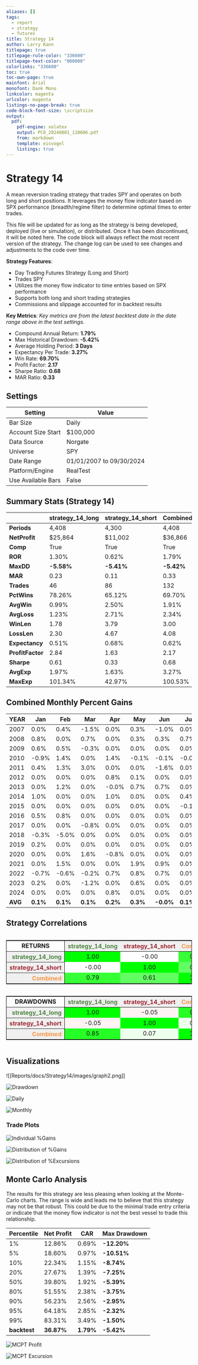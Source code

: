 ```yaml
---
aliases: []
tags: 
  - report
  - strategy
  - futures
title: Strategy 14
author: Larry Kann
titlepage: true
titlepage-rule-color: "336600"
titlepage-text-color: "000000"
colorlinks: "336600"
toc: true
toc-own-page: true
mainfont: Arial
monofont: Dank Mono
linkcolor: magenta
urlcolor: magenta
listings-no-page-break: true
code-block-font-size: \scriptsize
output:
  pdf:
    pdf-engine: xelatex
    output: PCO_20240801_110606.pdf
    from: markdown
    template: eisvogel
    listings: true
---
```

# Strategy 14

A mean reversion trading strategy that trades SPY and operates on both long and short positions. It leverages the money flow indicator based on SPX performance (breadth/regime filter) to determine optimal times to enter trades. 

This file will be updated for as long as the strategy is being developed, deployed (live or simulation), or distributed. Once it has been discontinued, it will be noted here. The code block will always reflect the most recent version of the strategy. The change log can be used to see changes and adjustments to the code over time.


**Strategy Features**:

- Day Trading Futures Strategy (Long and Short)
- Trades SPY
- Utilizes the money flow indicator to time entries based on SPX performance
- Supports both long and short trading strategies
- Commissions and slippage accounted for in backtest results

**Key Metrics**: _Key metrics are from the latest backtest date in the date range above in the test settings._

- Compound Annual Return: **1.79%**
- Max Historical Drawdown: **-5.42%**
- Average Holding Period: **3 Days**
- Expectancy Per Trade: **3.27%**
- Win Rate: **69.70%**
- Profit Factor: **2.17**
- Sharpe Ratio: **0.68**
- MAR Ratio: **0.33**

## Settings

| Setting            | Value                    |
| ------------------ | ------------------------ |
| Bar Size           | Daily                    |
| Account Size Start | $100,000                 |
| Data Source        | Norgate                  |
| Universe           | SPY                      |
| Date Range         | 01/01/2007 to 09/30/2024 |
| Platform/Engine    | RealTest                 |
| Use Available Bars | False                    |

## Summary Stats (Strategy 14)

|              | strategy_14_long | strategy_14_short | Combined   |
| ------------ | ---------------- | ----------------- | ---------- |
| **Periods**      | 4,408            | 4,300             | 4,408      |
| **NetProfit**    | $25,864          | $11,002           | $36,866    |
| **Comp**         | True             | True              | True       |
| **ROR**          | 1.30%            | 0.62%             | 1.79%      |
| **MaxDD**        | **-5.58%**       | **-5.41%**        | **-5.42%** |
| **MAR**          | 0.23             | 0.11              | 0.33       |
| **Trades**       | 46               | 86                | 132        |
| **PctWins**      | 78.26%           | 65.12%            | 69.70%     |
| **AvgWin**       | 0.99%            | 2.50%             | 1.91%      |
| **AvgLoss**      | 1.23%            | 2.71%             | 2.34%      |
| **WinLen**       | 1.78             | 3.79              | 3.00       |
| **LossLen**      | 2.30             | 4.67              | 4.08       |
| **Expectancy**   | 0.51%            | 0.68%             | 0.62%      |
| **ProfitFactor** | 2.84             | 1.63              | 2.17       |
| **Sharpe**       | 0.61             | 0.33              | 0.68       |
| **AvgExp**       | 1.97%            | 1.63%             | 3.27%      |
| **MaxExp**       | 101.34%          | 42.97%            | 100.53%    |

## Combined Monthly Percent Gains

| YEAR | Jan   | Feb    | Mar    | Apr   | May   | Jun  | Jul  | Aug    | Sep    | Oct  | Nov | Dec | **TOTAL** | MaxDD   |
| ---- | ----- | ------ | ------ | ----- | ----- | ---- | ---- | ------ | ------ | ---- | --- | --- | -------- | ------- |
| 2007 | 0.0%  | 0.4%   | -1.5%  | 0.0%  | 0.3%  | -1.0% | 0.0% | 0.2%   | 0.0%   | -0.2% | -0.2% | -0.1% | **-2.2%** | -2.9%   |
| 2008 | 0.8%  | 0.0%   | 0.7%   | 0.0%  | 0.3%  | 0.3% | 0.7% | -0.0%  | 1.1%   | 1.5% | 1.4% | -0.7% | **6.1%**  | -1.0%   |
| 2009 | 0.6%  | 0.5%   | -0.3%  | 0.0%  | 0.0%  | 0.0% | 0.0% | 0.0%   | 1.0%   | 4.9% | 1.2% | 0.0% | **8.0%**  | -0.6%   |
| 2010 | -0.9% | 1.4%   | 0.0%   | 1.4%  | -0.1% | -0.1% | -0.0% | 0.1%   | -0.4%  | 0.0% | 0.0% | 0.0% | **1.5%**  | -1.7%   |
| 2011 | 0.4%  | 1.3%   | 3.0%   | 0.0%  | 0.0%  | -1.6% | 0.0% | 0.4%   | 0.3%   | -1.3% | 0.0% | -0.2% | **2.3%**  | -2.4%   |
| 2012 | 0.0%  | 0.0%   | 0.0%   | 0.8%  | 0.1%  | 0.0% | 0.0% | 0.0%   | 0.0%   | 0.0% | -0.1% | 0.0% | **0.8%**  | -0.9%   |
| 2013 | 0.0%  | 1.2%   | 0.0%   | -0.0% | 0.7%  | 0.7% | 0.0% | 0.2%   | 0.5%   | 1.8% | 1.2% | 0.4% | **6.9%**  | -2.4%   |
| 2014 | 1.0%  | 0.0%   | 0.0%   | 1.0%  | 0.0%  | 0.0% | 0.4% | 0.0%   | 0.0%   | -0.9% | 0.0% | 0.0% | **1.4%**  | -1.2%   |
| 2015 | 0.0%  | 0.0%   | 0.0%   | 0.0%  | 0.0%  | 0.0% | -0.1% | -0.1%  | 0.4%   | -0.9% | -0.3% | 0.6% | **-0.4%** | -1.4%   |
| 2016 | 0.5%  | 0.8%   | 0.0%   | 0.0%  | 0.0%  | 0.0% | 0.0% | 0.0%   | 0.0%   | 0.0% | 0.0% | 0.0% | **1.3%**  | -0.2%   |
| 2017 | 0.0%  | 0.0%   | -0.8%  | 0.0%  | 0.0%  | 0.0% | 0.0% | 0.0%   | 0.0%   | 0.0% | 0.0% | 1.0% | **0.2%**  | -1.0%   |
| 2018 | -0.3% | -5.0%  | 0.0%   | 0.0%  | 0.0%  | 0.0% | 0.0% | 0.0%   | 0.0%   | 0.4% | 0.2% | 0.8% | **-4.0%** | -5.3%   |
| 2019 | 0.2%  | 0.0%   | 0.0%   | 0.0%  | 0.0%  | 0.0% | 0.0% | 0.0%   | 0.0%   | 0.0% | 0.0% | 0.0% | **0.2%**  | -0.3%   |
| 2020 | 0.0%  | 0.0%   | 1.6%   | -0.8% | 0.0%  | 0.0% | 0.0% | 0.0%   | 0.0%   | 0.0% | 0.0% | 0.0% | **0.8%**  | -2.8%   |
| 2021 | 0.0%  | 1.5%   | 0.0%   | 0.0%  | 1.9%  | 0.9% | 0.0% | 1.9%   | -0.1%  | 0.0% | 0.0% | 0.0% | **6.3%**  | -0.4%   |
| 2022 | -0.7% | -0.6%  | -0.2%  | 0.7%  | 0.8%  | 0.7% | 0.0% | 0.0%   | 1.8%   | 0.1% | 1.1% | 0.0% | **3.8%**  | -1.9%   |
| 2023 | 0.2%  | 0.0%   | -1.2%  | 0.0%  | 0.6%  | 0.0% | 0.0% | 0.0%   | 0.1%   | 0.1% | -1.0% | 0.0% | **-1.2%** | -1.5%   |
| 2024 | 0.0%  | 0.0%   | 0.0%   | 0.8%  | 0.0%  | 0.0% | 0.0% | 0.0%   | n/a    | n/a  | n/a | n/a | **0.8%**  | -0.0%   |
| **AVG** | **0.1%** | **0.1%** | **0.1%** | **0.2%** | **0.3%** | **-0.0%** | **0.1%** | **0.2%** | **0.3%** | **0.3%** | **0.2%** | **0.1%** | **1.8%** | **-1.6%** |


## Strategy Correlations

<div style='overflow-x:auto'>
<table class='w3-table' style='border:1px solid black'>
<tr style='border-bottom:1px solid black'>
<td style = 'border-right:1px solid black;text-align:center'>
<b>RETURNS</b></td>
<th scope='col' bgcolor=#F0F0F0 style='text-align:center;color:#4E8542'>strategy_14_long</th><th scope='col' bgcolor=#F0F0F0 style='text-align:center;color:#9F2936'>strategy_14_short</th><th scope='col' bgcolor=#F0F0F0 style='text-align:center;color:#F79646'>Combined</th></tr>
<tr><th scope='row' bgcolor=#F0F0F0 style='text-align:right;border-right:1px solid black;color:#4E8542'>strategy_14_long</th><td bgcolor=#00FF00 style='text-align:center'>1.00</td><td bgcolor=#FFFEFE style='text-align:center'>-0.00</td><td bgcolor=#36FF36 style='text-align:center'>0.79</td></tr>
<tr><th scope='row' bgcolor=#F0F0F0 style='text-align:right;border-right:1px solid black;color:#9F2936'>strategy_14_short</th><td bgcolor=#FFFEFE style='text-align:center'>-0.00</td><td bgcolor=#00FF00 style='text-align:center'>1.00</td><td bgcolor=#62FF62 style='text-align:center'>0.61</td></tr>
<tr><th scope='row' bgcolor=#F0F0F0 style='text-align:right;border-right:1px solid black;color:#F79646'>Combined</th><td bgcolor=#36FF36 style='text-align:center'>0.79</td><td bgcolor=#62FF62 style='text-align:center'>0.61</td><td bgcolor=#00FF00 style='text-align:center'>1.00</td></tr>
</table>
</div>

<!-- Add a blank line here to separate blocks -->

<div style='overflow-x:auto'><table class='w3-table' style='border:1px solid black'><tr style='border-bottom:1px solid black'><td style = 'border-right:1px solid black;text-align:center'><b>DRAWDOWNS</b></td>
<th scope='col' bgcolor=#F0F0F0 style='text-align:center;color:#4E8542'>strategy_14_long</th><th scope='col' bgcolor=#F0F0F0 style='text-align:center;color:#9F2936'>strategy_14_short</th><th scope='col' bgcolor=#F0F0F0 style='text-align:center;color:#F79646'>Combined</th></tr>
<tr><th scope='row' bgcolor=#F0F0F0 style='text-align:right;border-right:1px solid black;color:#4E8542'>strategy_14_long</th><td bgcolor=#00FF00 style='text-align:center'>1.00</td><td bgcolor=#FFF3F3 style='text-align:center'>-0.05</td><td bgcolor=#25FF25 style='text-align:center'>0.85</td></tr>
<tr><th scope='row' bgcolor=#F0F0F0 style='text-align:right;border-right:1px solid black;color:#9F2936'>strategy_14_short</th><td bgcolor=#FFF3F3 style='text-align:center'>-0.05</td><td bgcolor=#00FF00 style='text-align:center'>1.00</td><td bgcolor=#EDFFED style='text-align:center'>0.07</td></tr>
<tr><th scope='row' bgcolor=#F0F0F0 style='text-align:right;border-right:1px solid black;color:#F79646'>Combined</th><td bgcolor=#25FF25 style='text-align:center'>0.85</td><td bgcolor=#EDFFED style='text-align:center'>0.07</td><td bgcolor=#00FF00 style='text-align:center'>1.00</td></tr>
</table>
</div>

<!-- End of HTML block -->

## Visualizations

![[Reports/docs/Strategy14/images/graph2.png]]

![Drawdown](images/graph3.png)
<div style="page-break-after: always;"></div>

![Daily](images/graph5.png)

![Monthly](images/graph7.png)
<div style="page-break-after: always;"></div>

### Trade Plots

![Individual %Gains](images/plot0.png)

![Distribution of %Gains](images/plot1.png)
<div style="page-break-after: always;"></div>

![Distribution of %Excursions](images/plot2.png)

## Monte Carlo Analysis

The results for this strategy are less pleasing when looking at the Monte-Carlo charts. The range is wide and leads me to believe that this strategy may not be that robust. This could be due to the minimal trade entry criteria or indicate that the money flow indicator is not the best vessel to trade this relationship.

| Percentile | Net Profit | CAR     | Max Drawdown    |
| ---------- | ---------- | ------- | ---------------- |
| 1%         | 12.86%     | 0.69%   | **-12.20%**      |
| 5%         | 18.60%     | 0.97%   | **-10.51%**      |
| 10%        | 22.34%     | 1.15%   | **-8.74%**       |
| 20%        | 27.67%     | 1.39%   | **-7.25%**       |
| 50%        | 39.80%     | 1.92%   | **-5.39%**       |
| 80%        | 51.55%     | 2.38%   | **-3.75%**       |
| 90%        | 56.23%     | 2.56%   | **-2.95%**       |
| 95%        | 64.18%     | 2.85%   | **-2.32%**       |
| 99%        | 83.31%     | 3.49%   | **-1.50%**       |
| **backtest** | **36.87%** | **1.79%** | **-5.42%**       |

![MCPT Profit](images/plot4.png)

![MCPT Excursion](images/plot5.png)


